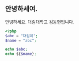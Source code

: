 ## 안녕하세여.

안녕하세요. 대림대학교 김동현입니다.

```php
<?php
$abc = "대림이";
$name = "abc";

echo $abc; 
echo ${$name}; 
```